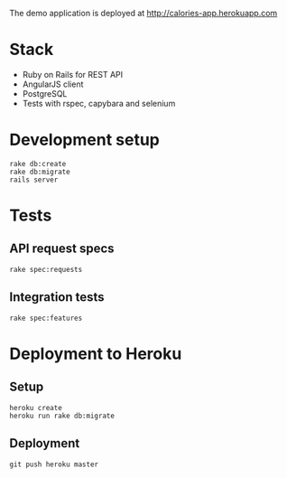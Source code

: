 The demo application is deployed at http://calories-app.herokuapp.com

# Stack

* Ruby on Rails for REST API
* AngularJS client
* PostgreSQL
* Tests with rspec, capybara and selenium

# Development setup

    rake db:create
    rake db:migrate
    rails server

# Tests

## API request specs

    rake spec:requests

## Integration tests

    rake spec:features

# Deployment to Heroku

## Setup

    heroku create
    heroku run rake db:migrate

## Deployment

    git push heroku master
